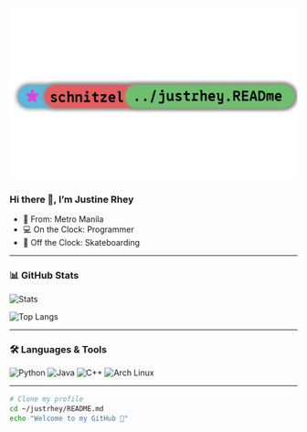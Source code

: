 <img src="https://github.com/justrhey/justrhey/blob/main/assets/firts.png" width="100%" height="300">




### Hi there 👋, I’m Justine Rhey

- 📍 From: Metro Manila
- 💻 On the Clock: Programmer
- 🎯 Off the Clock: Skateboarding

---

### 📊 GitHub Stats

![Stats](https://github-readme-stats.vercel.app/api?username=justrhey&show_icons=true&theme=nord)

![Top Langs](https://github-readme-stats.vercel.app/api/top-langs/?username=justrhey&layout=donut&theme=nord)

---

### 🛠️ Languages & Tools

![Python](https://img.shields.io/badge/-Python-3776AB?logo=python&logoColor=white&style=for-the-badge)
![Java](https://img.shields.io/badge/-Java-007396?logo=openjdk&logoColor=white&style=for-the-badge)
![C++](https://img.shields.io/badge/-C%2B%2B-00599C?logo=c%2B%2B&logoColor=white&style=for-the-badge)
![Arch Linux](https://img.shields.io/badge/-Arch%20Linux-1793D1?logo=archlinux&logoColor=white&style=for-the-badge)

---

```bash
# Clone my profile
cd ~/justrhey/README.md
echo "Welcome to my GitHub 🚀"
